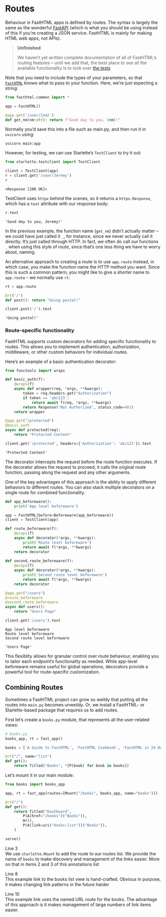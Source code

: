 # Routes


<!-- WARNING: THIS FILE WAS AUTOGENERATED! DO NOT EDIT! -->

Behaviour in FastHTML apps is defined by routes. The syntax is largely
the same as the wonderful [FastAPI](https://fastapi.tiangolo.com/)
(which is what you should be using instead of this if you’re creating a
JSON service. FastHTML is mainly for making HTML web apps, not APIs).

<div>

> **Unfinished**
>
> We haven’t yet written complete documentation of all of FastHTML’s
> routing features – until we add that, the best place to see all the
> available functionality is to look over [the
> tests](../api/core.html#tests)

</div>

Note that you need to include the types of your parameters, so that
[`FastHTML`](https://www.fastht.ml/docs/api/core.html#fasthtml) knows
what to pass to your function. Here, we’re just expecting a string:

``` python
from fasthtml.common import *
```

``` python
app = FastHTML()

@app.get('/user/{nm}')
def get_nm(nm:str): return f"Good day to you, {nm}!"
```

Normally you’d save this into a file such as main.py, and then run it in
`uvicorn` using:

    uvicorn main:app

However, for testing, we can use Starlette’s `TestClient` to try it out:

``` python
from starlette.testclient import TestClient
```

``` python
client = TestClient(app)
r = client.get('/user/Jeremy')
r
```

    <Response [200 OK]>

TestClient uses `httpx` behind the scenes, so it returns a
`httpx.Response`, which has a `text` attribute with our response body:

``` python
r.text
```

    'Good day to you, Jeremy!'

In the previous example, the function name (`get_nm`) didn’t actually
matter – we could have just called it `_`, for instance, since we never
actually call it directly. It’s just called through HTTP. In fact, we
often do call our functions `_` when using this style of route, since
that’s one less thing we have to worry about, naming.

An alternative approach to creating a route is to use `app.route`
instead, in which case, you make the function name the HTTP method you
want. Since this is such a common pattern, you might like to give a
shorter name to `app.route` – we normally use `rt`:

``` python
rt = app.route

@rt('/')
def post(): return "Going postal!"

client.post('/').text
```

    'Going postal!'

### Route-specific functionality

FastHTML supports custom decorators for adding specific functionality to
routes. This allows you to implement authentication, authorization,
middleware, or other custom behaviors for individual routes.

Here’s an example of a basic authentication decorator:

``` python
from functools import wraps

def basic_auth(f):
    @wraps(f)
    async def wrapper(req, *args, **kwargs):
        token = req.headers.get("Authorization")
        if token == 'abc123':
            return await f(req, *args, **kwargs)
        return Response('Not Authorized', status_code=401)
    return wrapper

@app.get("/protected")
@basic_auth
async def protected(req):
    return "Protected Content"

client.get('/protected', headers={'Authorization': 'abc123'}).text
```

    'Protected Content'

The decorator intercepts the request before the route function executes.
If the decorator allows the request to proceed, it calls the original
route function, passing along the request and any other arguments.

One of the key advantages of this approach is the ability to apply
different behaviors to different routes. You can also stack multiple
decorators on a single route for combined functionality.

``` python
def app_beforeware():
    print('App level beforeware')

app = FastHTML(before=Beforeware(app_beforeware))
client = TestClient(app)

def route_beforeware(f):
    @wraps(f)
    async def decorator(*args, **kwargs):
        print('Route level beforeware')
        return await f(*args, **kwargs)
    return decorator
    
def second_route_beforeware(f):
    @wraps(f)
    async def decorator(*args, **kwargs):
        print('Second route level beforeware')
        return await f(*args, **kwargs)
    return decorator

@app.get("/users")
@route_beforeware
@second_route_beforeware
async def users():
    return "Users Page"

client.get('/users').text
```

    App level beforeware
    Route level beforeware
    Second route level beforeware

    'Users Page'

This flexiblity allows for granular control over route behaviour,
enabling you to tailor each endpoint’s functionality as needed. While
app-level beforeware remains useful for global operations, decorators
provide a powerful tool for route-specific customization.

## Combining Routes

Sometimes a FastHTML project can grow so weildy that putting all the
routes into `main.py` becomes unweildy. Or, we install a FastHTML- or
Starlette-based package that requires us to add routes.

First let’s create a `books.py` module, that represents all the
user-related views:

``` python
# books.py
books_app, rt = fast_app()

books = ['A Guide to FastHTML', 'FastHTML Cookbook', 'FastHTML in 24 Hours']

@rt("/", name="list")
def get():
    return Titled("Books", *[P(book) for book in books])
```

Let’s mount it in our main module:

``` python
from books import books_app

app, rt = fast_app(routes=[Mount("/books", books_app, name="books")])

@rt("/")
def get():
    return Titled("Dashboard",
        P(A(href="/books")("Books")),
        Hr(),
        P(A(link=uri("books:list"))("Books")),
    )

serve()
```

Line 3  
We use `starlette.Mount` to add the route to our routes list. We provide
the name of `books` to make discovery and management of the links
easier. More on that in items 2 and 3 of this annotations list

Line 8  
This example link to the books list view is hand-crafted. Obvious in
purpose, it makes changing link patterns in the future harder

Line 10  
This example link uses the named URL route for the books. The advantage
of this approach is it makes management of large numbers of link items
easier.
